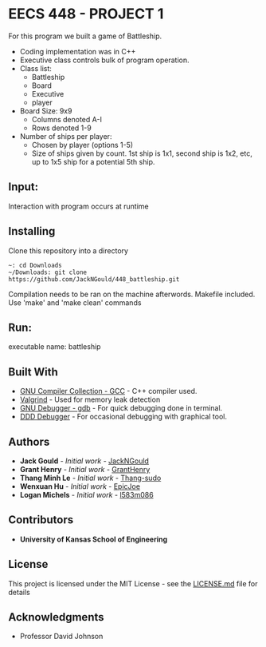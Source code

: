 # EECS 448 - PROJECT 1
 For this program we built a game of Battleship.
 * Coding implementation was in C++
 * Executive class controls bulk of program operation.
 * Class list:
   * Battleship
   * Board
   * Executive
   * player
 * Board Size: 9x9
   * Columns denoted A-I
   * Rows denoted 1-9
 * Number of ships per player:
   * Chosen by player (options 1-5)
   * Size of ships given by count. 1st ship is 1x1, second ship is 1x2, etc, up to 1x5 ship for a potential 5th ship. 
## Input:
Interaction with program occurs at runtime

## Installing

Clone this repository into a directory
```
~: cd Downloads
~/Downloads: git clone https://github.com/JackNGould/448_battleship.git
```

Compilation needs to be ran on the machine afterwords. Makefile included. Use 'make' and 'make clean' commands

## Run:
executable name: battleship

## Built With
* [GNU Compiler Collection - GCC](https://gcc.gnu.org/) - C++ compiler used. 
* [Valgrind](https://valgrind.org/) - Used for memory leak detection
* [GNU Debugger - gdb](https://www.gnu.org/savannah-checkouts/gnu/gdb/index.html) - For quick debugging done in terminal. 
* [DDD Debugger](https://www.gnu.org/software/ddd/) - For occasional debugging with graphical tool.

## Authors

* **Jack Gould** - *Initial work* - [JackNGould](https://github.com/JackNGould)
* **Grant Henry** - *Initial work* - [GrantHenry](https://github.com/gkhenry142)
* **Thang Minh Le** - *Initial work* - [Thang-sudo](https://github.com/Thang-sudo)
* **Wenxuan Hu** - *Initial work* - [EpicJoe](https://github.com/EpicJoe)
* **Logan Michels** - *Initial work* - [l583m086](https://github.com/l583m086)

## Contributors

* **University of Kansas School of Engineering** 

## License

This project is licensed under the MIT License - see the [LICENSE.md](LICENSE.md) file for details

## Acknowledgments

* Professor David Johnson
